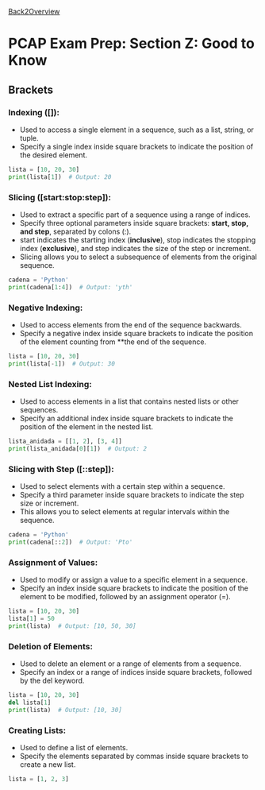 [Back2Overview](https://github.com/jdmc/learning/blob/master/exam.md)  
# PCAP Exam Prep: Section Z: Good to Know

## Brackets

### Indexing  ([]):
- Used to access a single element in a sequence, such as a list, string, or tuple.
- Specify a single index inside square brackets to indicate the position of the desired element.
```python
lista = [10, 20, 30]
print(lista[1])  # Output: 20

```
### Slicing ([start:stop:step]):
- Used to extract a specific part of a sequence using a range of indices.
- Specify three optional parameters inside square brackets: **start, stop, and step**, separated by colons (:).
- start indicates the starting index (**inclusive**), stop indicates the stopping index (**exclusive**), and step indicates the size of the step or increment.
- Slicing allows you to select a subsequence of elements from the original sequence.
```python
cadena = 'Python'
print(cadena[1:4])  # Output: 'yth'

```
### Negative Indexing:
- Used to access elements from the end of the sequence backwards.
- Specify a negative index inside square brackets to indicate the position of the element counting from **the end of the sequence.
```python
lista = [10, 20, 30]
print(lista[-1])  # Output: 30

```
### Nested List Indexing:
- Used to access elements in a list that contains nested lists or other sequences.
- Specify an additional index inside square brackets to indicate the position of the element in the nested list.
```python
lista_anidada = [[1, 2], [3, 4]]
print(lista_anidada[0][1])  # Output: 2

```
### Slicing with Step ([::step]):
- Used to select elements with a certain step within a sequence.
- Specify a third parameter inside square brackets to indicate the step size or increment.
- This allows you to select elements at regular intervals within the sequence.
```python
cadena = 'Python'
print(cadena[::2])  # Output: 'Pto'

```
### Assignment of Values:
- Used to modify or assign a value to a specific element in a sequence.
- Specify an index inside square brackets to indicate the position of the element to be modified, followed by an assignment operator (=).
```python
lista = [10, 20, 30]
lista[1] = 50
print(lista)  # Output: [10, 50, 30]

```
### Deletion of Elements:
- Used to delete an element or a range of elements from a sequence.
- Specify an index or a range of indices inside square brackets, followed by the del keyword.
```python
lista = [10, 20, 30]
del lista[1]
print(lista)  # Output: [10, 30]

```
### Creating Lists:
- Used to define a list of elements.
- Specify the elements separated by commas inside square brackets to create a new list.
```python
lista = [1, 2, 3]

```